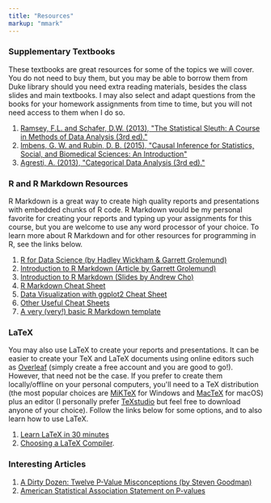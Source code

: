 ```yaml
---
title: "Resources"
markup: "mmark"
---
```


### Supplementary Textbooks

These textbooks are great resources for some of the topics we will cover. You do not need to buy them, but you may be able to borrow them from Duke library should you need extra reading materials, besides the class slides and main textbooks. I may also select and adapt questions from the books for your homework assignments from time to time, but you will not need access to them when I do so.
1. [Ramsey, F.L. and Schafer, D.W. (2013), "The Statistical Sleuth: A Course in Methods of Data Analysis (3rd ed)."](https://www.amazon.com/Statistical-Sleuth-Course-Methods-Analysis/dp/1133490670)
2. [Imbens, G. W. and Rubin, D. B. (2015), "Causal Inference for Statistics, Social, and Biomedical Sciences: An Introduction"](https://www.amazon.com/gp/product/0521885884/ref=ppx_yo_dt_b_asin_title_o05_s00?ie=UTF8&psc=1)
3. [Agresti, A. (2013), "Categorical Data Analysis (3rd ed)."](https://www.amazon.com/Statistical-Sleuth-Course-Methods-Analysis/dp/1133490670)

### R and R Markdown Resources

R Markdown is a great way to create high quality reports and presentations with embedded chunks of R code. R Markdown would be my personal favorite for creating your reports and typing up your assignments for this course, but you are welcome to use any word processor of your choice. To learn more about R Markdown and for other resources for programming in R, see the links below. 

1. [R for Data Science (by Hadley Wickham & Garrett Grolemund)](https://r4ds.had.co.nz)
2. [Introduction to R Markdown (Article by Garrett Grolemund)](https://rmarkdown.rstudio.com/articles_intro.html)
3. [Introduction to R Markdown (Slides by Andrew Cho)](http://rpubs.com/andrew-cho/303981)
4. [R Markdown Cheat Sheet](https://www.rstudio.com/wp-content/uploads/2015/02/rmarkdown-cheatsheet.pdf)
5. [Data Visualization with ggplot2 Cheat Sheet](https://www.rstudio.com/wp-content/uploads/2016/11/ggplot2-cheatsheet-2.1.pdf)
6. [Other Useful Cheat Sheets](https://www.rstudio.com/resources/cheatsheets/#import)
7. [A very (very!) basic R Markdown template](http://www2.stat.duke.edu/~oma9/STA111_SummerI_2018/Labs/Lab.Rmd)

### LaTeX

You may also use LaTeX to create your reports and presentations. It can be easier to create your TeX and LaTeX documents using online editors such as [Overleaf](https://www.overleaf.com) (simply create a free account and you are good to go!). However, that need not be the case. If you prefer to create them locally/offline on your personal computers, you'll need to a TeX distribution (the most popular choices are [MiKTeX](https://miktex.org/download) for Windows and [MacTeX](http://www.tug.org/mactex/) for macOS) plus an editor (I personally prefer [TeXstudio](https://www.texstudio.org) but feel free to download anyone of your choice). Follow the links below for some options, and to also learn how to use LaTeX.
1. [Learn LaTeX in 30 minutes](https://www.overleaf.com/learn/latex/Learn_LaTeX_in_30_minutes)
2. [Choosing a LaTeX Compiler](https://www.overleaf.com/learn/latex/Choosing_a_LaTeX_Compiler).

### Interesting Articles

1. [A Dirty Dozen: Twelve P-Value Misconceptions (by Steven Goodman)](https://www.sciencedirect.com/science/article/pii/S0037196308000620)
2. [American Statistical Association Statement on P-values](https://www.amstat.org//asa/files/pdfs/P-ValueStatement.pdf)